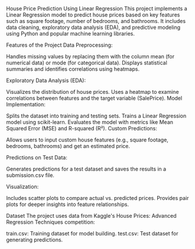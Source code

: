 House Price Prediction Using Linear Regression
This project implements a Linear Regression model to predict house prices based on key features such as square footage, number of bedrooms, and bathrooms. It includes data cleaning, exploratory data analysis (EDA), and predictive modeling using Python and popular machine learning libraries.

Features of the Project
Data Preprocessing:

Handles missing values by replacing them with the column mean (for numerical data) or mode (for categorical data).
Displays statistical summaries and identifies correlations using heatmaps.

Exploratory Data Analysis (EDA):

Visualizes the distribution of house prices.
Uses a heatmap to examine correlations between features and the target variable (SalePrice).
Model Implementation:

Splits the dataset into training and testing sets.
Trains a Linear Regression model using scikit-learn.
Evaluates the model with metrics like Mean Squared Error (MSE) and R-squared (R²).
Custom Predictions:

Allows users to input custom house features (e.g., square footage, bedrooms, bathrooms) and get an estimated price.

Predictions on Test Data:

Generates predictions for a test dataset and saves the results in a submission.csv file.

Visualization:

Includes scatter plots to compare actual vs. predicted prices.
Provides pair plots for deeper insights into feature relationships.

Dataset
The project uses data from Kaggle's House Prices: Advanced Regression Techniques competition:

train.csv: Training dataset for model building.
test.csv: Test dataset for generating predictions.
